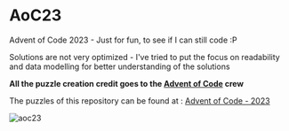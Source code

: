 # AoC23

Advent of Code 2023 - Just for fun, to see if I can still code :P

Solutions are not very optimized - I've tried to put the focus on readability and data modelling for better understanding of the solutions

**All the puzzle creation credit goes to the [Advent of Code](https://adventofcode.com/) crew**

The puzzles of this repository can be found at : [Advent of Code - 2023](https://adventofcode.com/2023/)

![aoc23](https://github.com/silentDoc/AoC23/assets/540128/525cc7aa-0002-4b3d-a709-7215caf97df1)
